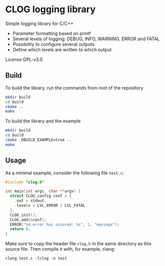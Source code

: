 CLOG logging library
====================

Simple logging library for C/C++

* Parameter formatting based on printf
* Several levels of logging: DEBUG, INFO, WARNING, ERROR and FATAL
* Possibility to configure several outputs
* Define which levels are written to which output

License GPL-v3.0

Build
-----

To build the library, run the commands from root of the repository

```bash
mkdir build
cd build
cmake ..
make
```

To build the library and the example

```bash
mkdir build
cd build
cmake _DBUILD_EXAMPLE=true ..
make
```

Usage
-----

As a minimal example, consider the following file `test.c`:
```C
#include "clog.h"

int main(int argc, char **argv) {
  struct CLOG_config conf = {
    .out = stdout,
    .levels = LVL_ERROR | LVL_FATAL
  }; 
  CLOG_init();
  CLOG_add(&conf);
  ERROR("%d error has occured: %s", 1, "message");
  return 0;
}
```

Make sure to copy the header file `clog.h` in the same directory as this source file.
Then compile it with, for example, clang:

`clang test.c -lclog -o test`
